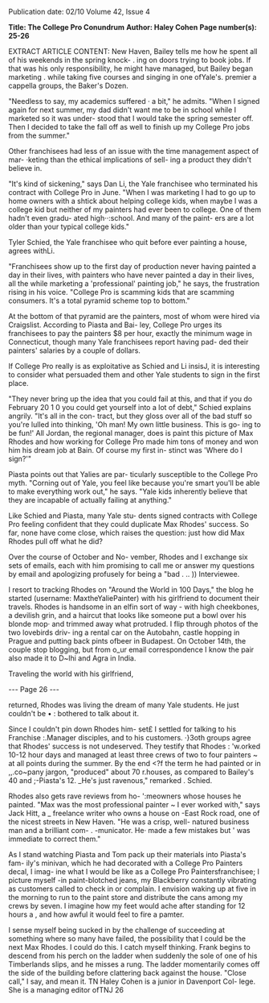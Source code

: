 Publication date: 02/10
Volume 42, Issue 4

**Title: The College Pro Conundrum**
**Author: Haley Cohen**
**Page number(s): 25-26**

EXTRACT ARTICLE CONTENT:
New Haven, Bailey tells me how he spent 
all of his weekends in the spring knock-
. ing on doors trying to book jobs. If that 
was his only responsibility, he might have 
managed, but Bailey began marketing 
. while taking five courses and singing in 
one ofYale's. premier a cappella groups, the 
Baker's Dozen. 

"Needless to say, my academics suffered 
· a bit," he admits. "When I signed again for 
next summer, my dad didn't want me to be 
in school while I marketed so it was under-
stood that I would take the spring semester 
off. Then I decided to take the fall off as 
well to finish up my College Pro jobs from 
the summer." 

Other franchisees had less of an issue 
with the time management aspect of mar-
·keting than the ethical implications of sell-
ing a product they didn't believe in. 

"It's kind of sickening," says Dan Li, 
the Yale franchisee who terminated his 
contract with College Pro in June. "When 
I was marketing I had to go up to home 
owners with a shtick about helping college 
kids, when maybe I was a college kid but 
neither of my painters had ever been to 
college. One of them hadn't even gradu-
ated high··:school. And many of the paint-
ers are a lot older than your typical college 
kids." 

Tyler Schied, the Yale franchisee who 
quit before ever painting a house, agrees 
withLi. 

"Franchisees show up to the first day of 
production never having painted a day in 
their lives, with painters who have never 
painted a day in their lives, all the while 
marketing a 'professional' painting job," 
he says, the frustration rising in his voice. 
"College Pro is scamming kids that are 
scamming consumers. It's a total pyramid 
scheme top to bottom." 

At the bottom of that pyramid are the 
painters, most of whom were hired via 
Craigslist. According to Piasta and Bai-
ley, College Pro urges its franchisees to 
pay the painters $8 per hour, exactly the 
minimum wage in Connecticut, though 
many Yale franchisees report having pad-
ded their painters' salaries by a couple of 
dollars. 

If College Pro really is as exploitative 
as Schied and Li insisJ, it is interesting to 
consider what persuaded them and other 
Yale students to sign in the first place. 

"They never bring up the idea that 
you could fail at this, and that if you do 
February 20 1 0 
you could get yourself into a lot of debt," 
Schied explains angrily. "It's all in the con-
tract, but they gloss over all of the bad 
stuff so you're lulled into thinking, 'Oh 
man! My own little business. This is go-
ing to be fun!' All Jordan, the regional 
manager, does is paint this picture of Max 
Rhodes and how working for College Pro 
made him tons of money and won him his 
dream job at Bain. Of course my first in-
stinct was 'Where do I sign?'" 

Piasta points out that Yalies are par-
ticularly susceptible to the College Pro 
myth. "Corning out of Yale, you feel like 
because you're smart you'll be able to make 
everything work out," he says. "Yale kids 
inherently believe that they are incapable 
of actually failing at anything." 

Like Schied and Piasta, many Yale stu-
dents signed contracts with College Pro 
feeling confident that they could duplicate 
Max Rhodes' success. So far, none have 
come close, which raises the question: just 
how did Max Rhodes pull off what he did? 

Over the course of October and No-
vember, Rhodes and I exchange six sets of 
emails, each with him promising to call 
me or answer my questions by email and 
apologizing profusely for being a "bad 
. 
.. 
)) 
Interviewee. 

I resort to tracking Rhodes on "Around 
the World in 100 Days," the blog he 
started (username: MaxtheYaliePainter) 
with his girlfriend to document their 
travels. Rhodes is handsome in an elfin 
sort of way - with high cheekbones, a 
devilish grin, and a haircut that looks like 
someone put a bowl over his blonde mop· 
and trimmed away what protruded. I flip 
through photos of the two lovebirds driv-
ing a rental car on the Autobahn, castle 
hopping in Prague and putting back pints 
ofbeer in Budapest. On October 14th, 
the couple stop blogging, but from o_ur 
email correspondence I know the pair also 
made it to D~lhi and Agra in India. 

Traveling the world with his girlfriend, 


--- Page 26 ---

returned, Rhodes was living the dream of 
many Yale students. He just couldn't be 
• 
: bothered to talk about it. 

Since I couldn't pin down Rhodes him-
set£ I settled for talking to his Franchise 
:.Manager disciples, and to his customers. 
·}3oth groups agree that Rhodes' success is 
not undeserved. They testify that Rhodes 
: 
'w.orked 10-12 hour days and managed at 
least three crews of two to four painters 
~ at all points during the summer. By the 
end <?f the term he had painted 
or in 
,,.co~pany jargon, "produced" 
about 70 
r.houses, as compared to Bailey's 40 and 
;-Piasta's 12. _He's just ravenous," remarked 
. Schied. 

Rhodes also gets rave reviews from ho-
':meowners whose houses he painted. 
"Max was the most professional painter 
~ I ever worked with," says Jack Hitt, a 
_ freelance writer who owns a house on 
-East Rock road, one of the nicest streets 
in New Haven. "He was a crisp, well-
natured business man and a brilliant com-
. -municator. He· made a few mistakes but 
' was immediate to correct them." 

As I stand watching Piasta and Tom 
pack up their materials into Piasta's fam-
ily's minivan, which he had decorated 
with a College Pro Painters decal, I imag-
ine what I would be like as a College 
Pro Paintersfranchisee; I picture myself 
-in paint-blotched jeans, my Blackberry 
constantly vibrating as customers called to 
check in or complain. I envision waking 
up at five in the morning to run to the 
paint store and distribute the cans among 
my crews by seven. I imagine how my feet 
would ache after standing for 12 hours a 
, and how awful it would feel to fire a 
pamter. 

I sense myself being sucked in by the 
challenge of succeeding at something 
where so many have failed, the possibility 
that I could be the next Max Rhodes. 
I could do this. I catch myself thinking. 
Frank begins to descend from his perch 
on the ladder when suddenly the sole 
of one of his Timberlands slips, and he 
misses a rung. The ladder momentarily 
comes off the side of the building before 
clattering back against the house. 
"Close call," I say, and mean it. 
TN 
Haley Cohen is a junior in Davenport Col-
lege. She is a managing editor ofTNJ 
26
